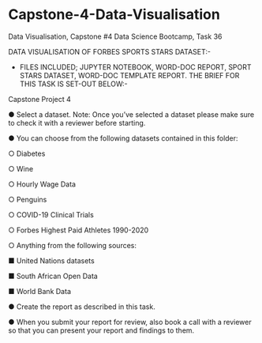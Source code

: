 # Capstone-4-Data-Visualisation
Data Visualisation, Capstone #4 Data Science Bootcamp, Task 36

DATA VISUALISATION OF FORBES SPORTS STARS DATASET:-
  - FILES INCLUDED; JUPYTER NOTEBOOK, WORD-DOC REPORT, SPORT STARS DATASET, WORD-DOC TEMPLATE REPORT.
THE BRIEF FOR THIS TASK IS SET-OUT BELOW:-

Capstone Project 4

● Select a dataset. Note: Once you’ve selected a dataset please make sure to check it with a reviewer before starting.

● You can choose from the following datasets contained in this folder:

○ Diabetes

○ Wine

○ Hourly Wage Data

○ Penguins

○ COVID-19 Clinical Trials

○ Forbes Highest Paid Athletes 1990-2020

○ Anything from the following sources:

■ United Nations datasets

■ South African Open Data

■ World Bank Data

● Create the report as described in this task.

● When you submit your report for review, also book a call with a reviewer so that you can present your report and findings to them.
